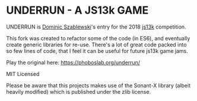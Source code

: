 # UNDERRUN - A JS13k GAME

UNDERRUN is [Dominic Szablewski](https://github.com/phoboslab)'s entry for the 2018 [js13k](https://js13kgames.com/) competition.

This fork was created to refactor some of the code (in ES6), and eventually create generic libraries for re-use. There's a lot of great code packed into so few lines of code, that I feel it can be useful for future js13k game jams.

Play the original here: https://phoboslab.org/underrun/

MIT Licensed

Please be aware that this projects makes use of the Sonant-X library (albeit heavily modified) which is published under the zlib license.
